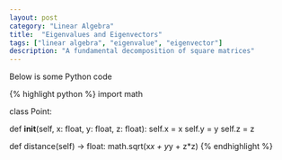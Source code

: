 ```yaml
---
layout: post
category: "Linear Algebra"
title:  "Eigenvalues and Eigenvectors"
tags: ["linear algebra", "eigenvalue", "eigenvector"]
description: "A fundamental decomposition of square matrices"
---
```


Below is some Python code

{% highlight python %}
import math

class Point:

  def __init__(self, x: float, y: float, z: float):
    self.x = x
    self.y = y
    self.z = z

  def distance(self) -> float:
    math.sqrt(x*x + y*y + z*z)
{% endhighlight %}
